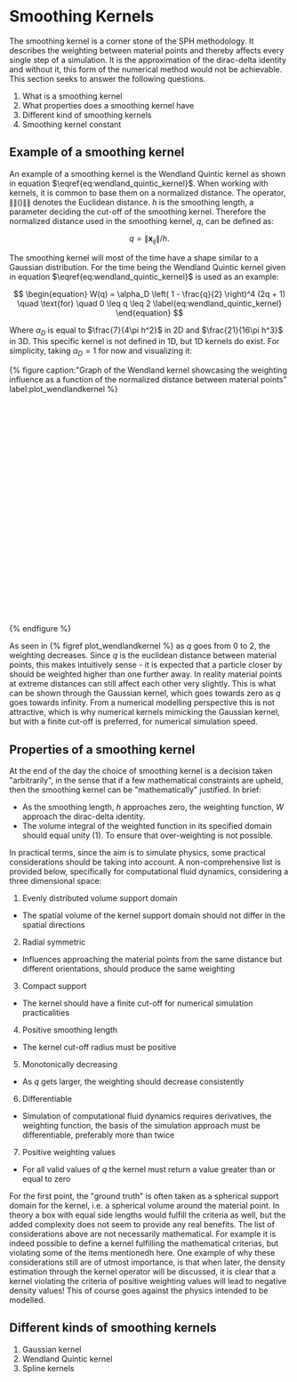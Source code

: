 # Smoothing Kernels

The smoothing kernel is a corner stone of the SPH methodology. It describes the weighting between material points and thereby affects every single step of a simulation. It is the approximation of the dirac-delta identity and without it, this form of the numerical method would not be achievable. This section seeks to answer the following questions.

1. What is a smoothing kernel
2. What properties does a smoothing kernel have
3. Different kind of smoothing kernels
4. Smoothing kernel constant



## Example of a smoothing kernel

An example of a smoothing kernel is the Wendland Quintic kernel as shown in equation $\eqref{eq:wendland_quintic_kernel}$. When working with kernels, it is common to base them on a normalized distance. The operator, $\left\| \left\| () \right\| \right\|$ denotes the Euclidean distance.  $h$ is the smoothing length, a parameter deciding the cut-off of the smoothing kernel. Therefore the normalized distance used in the smoothing kernel, $q$, can be defined as: 

$$
\begin{equation}
q = \left\|  \mathbf{x}_{ij}  \right\| /h. \label{eq:q}
\end{equation}
$$

The smoothing kernel will most of the time have a shape similar to a Gaussian distribution. For the time being the Wendland Quintic kernel given in equation $\eqref{eq:wendland_quintic_kernel}$ is used as an example:  

$$
\begin{equation}
W(q) = \alpha_D \left( 1 - \frac{q}{2} \right)^4 (2q + 1) \quad \text{for} \quad 0 \leq q \leq 2 \label{eq:wendland_quintic_kernel}
\end{equation}
$$

Where $\alpha_D$ is equal to $\frac{7}{4\pi h^2}$ in 2D and  $\frac{21}{16\pi h^3}$ in 3D. This specific kernel is not defined in 1D, but 1D kernels do exist. For simplicity, taking $\alpha_D = 1$ for now and visualizing it:

<!-- Plot container -->
{% figure caption:"Graph of the Wendland kernel showcasing the weighting influence as a function of the normalized distance between material points" label:plot_wendlandkernel %}
<div id="KernelPlot" style="width: 480px; height: 400px;"></div>
<script>
    // Define kernel function
    function W(q, alphaD) {
        return alphaD * Math.pow((1 - q/2), 4) * (2*q + 1);
    }
    var qValues = [];
    var wValues = [];
    var alphaD  = 1 ; // Normalized to 1
    for(var q = 0; q <= 2; q += 0.01) {
        qValues.push(q);
        wValues.push(W(q, alphaD));
    }
    var trace1 = {
        x: qValues,
        y: wValues,
        type: 'scatter',
        mode: 'lines',
        name: 'W \left( q \right)',
        line: {
            color: 'black',
            width: 2
        }
    };
    var layout = {
                title: 'Plot of W(q)',
                plot_bgcolor: 'white',
                paper_bgcolor: 'white',
                font: {
                    family: 'Serif',
                    size: 18,
                    color: 'black'
                },
                xaxis: {
                    title: 'q',
                    showgrid: false,
                    gridcolor: 'black',
                    zeroline: true,
                    range: [0,2]
                },
                yaxis: {
                    title: 'W(q)',
                    showgrid: false,
                    gridcolor: 'black'
                }
            };
    var data = [trace1];
    Plotly.newPlot('KernelPlot', data, layout, {displayModeBar: true, responsive: true});
</script>
{% endfigure %}

As seen in {% figref plot_wendlandkernel %} as $q$ goes from 0 to 2, the weighting decreases. Since $q$ is the euclidean distance between material points, this makes intuitively sense - it is expected that a particle closer by should be weighted higher than one further away. In reality material points at extreme distances can still affect each other very slightly. This is what can be shown through the Gaussian kernel, which goes towards zero as $q$ goes towards infinity. From a numerical modelling perspective this is not attractive, which is why numerical kernels mimicking the Gaussian kernel, but with a finite cut-off is preferred, for numerical simulation speed.

## Properties of a smoothing kernel

At the end of the day the choice of smoothing kernel is a decision taken "arbitrarily", in the sense that if a few mathematical constraints are upheld, then the smoothing kernel can be "mathematically" justified. In brief:

* As the smoothing length, $h$ approaches zero, the weighting function, $W$ approach the dirac-delta identity. 
* The volume integral of the weighted function in its specified domain should equal unity (1). To ensure that over-weighting is not possible.

In practical terms, since the aim is to simulate physics, some practical considerations should be taking into account. A non-comprehensive list is provided below, specifically for computational fluid dynamics, considering a three dimensional space:

1. Evenly distributed volume support domain
* The spatial volume of the kernel support domain should not differ in the spatial directions 
2. Radial symmetric
* Influences approaching the material points from the same distance but different orientations, should produce the same weighting
3. Compact support
* The kernel should have a finite cut-off for numerical simulation practicalities
4. Positive smoothing length
* The kernel cut-off radius must be positive
5. Monotonically decreasing
* As $q$ gets larger, the weighting should decrease consistently
6. Differentiable
* Simulation of computational fluid dynamics requires derivatives, the weighting function, the basis of the simulation approach must be differentiable, preferably more than twice
7. Positive weighting values
* For all valid values of $q$ the kernel must return a value greater than or equal to zero

For the first point, the "ground truth" is often taken as a spherical support domain for the kernel, i.e. a spherical volume around the material point. In theory a box with equal side lengths would fulfill the criteria as well, but the added complexity does not seem to provide any real benefits. The list of considerations above are not necessarily mathematical. For example it is indeed possible to define a kernel fulfilling the mathematical criterias, but violating some of the items mentionedh here. One example of why these considerations still are of utmost importance, is that when later, the density estimation through the kernel operator will be discussed, it is clear that a kernel violating the criteria of positive weighting values will lead to negative density values! This of course goes against the physics intended to be modelled.

## Different kinds of smoothing kernels

1) Gaussian kernel
2) Wendland Quintic kernel
3) Spline kernels
